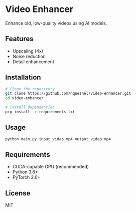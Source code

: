 # Video Enhancer

Enhance old, low-quality videos using AI models.

## Features
- Upscaling (4x)
- Noise reduction
- Detail enhancement

## Installation

```bash
# Clone the repository
git clone https://github.com/nquesnel/video-enhancer.git
cd video-enhancer

# Install dependencies
pip install -r requirements.txt
```

## Usage

```bash
python main.py input_video.mp4 output_video.mp4
```

## Requirements
- CUDA-capable GPU (recommended)
- Python 3.8+
- PyTorch 2.0+

## License
MIT